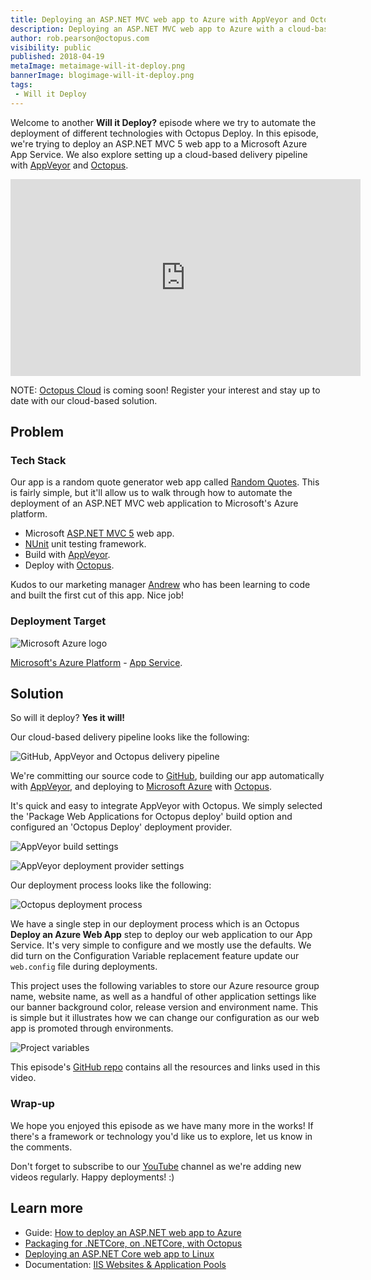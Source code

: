 ```yaml
---
title: Deploying an ASP.NET MVC web app to Azure with AppVeyor and Octopus - Will it Deploy? Episode 6
description: Deploying an ASP.NET MVC web app to Azure with a cloud-based delivery pipeline using AppVeyor and Octopus - Will it Deploy? Episode 6
author: rob.pearson@octopus.com
visibility: public
published: 2018-04-19
metaImage: metaimage-will-it-deploy.png
bannerImage: blogimage-will-it-deploy.png
tags:
 - Will it Deploy
---
```


Welcome to another **Will it Deploy?** episode where we try to automate the deployment of different technologies with Octopus Deploy. In this episode, we're trying to deploy an ASP.NET MVC 5 web app to a Microsoft Azure App Service. We also explore setting up a cloud-based delivery pipeline with [AppVeyor](https://appveyor.com) and [Octopus](https://octopus.com/cloud).

<iframe width="560" height="315" src="https://www.youtube.com/embed/uIWGd7EUxXE" frameborder="0" allow="autoplay; encrypted-media" allowfullscreen></iframe>

NOTE: [Octopus Cloud](https://octopus.com/cloud) is coming soon! Register your interest and stay up to date with our cloud-based solution.

## Problem

### Tech Stack

Our app is a random quote generator web app called [Random Quotes](https://github.com/OctopusSamples/WillItDeploy-Episode006). This is fairly simple, but it'll allow us to walk through how to automate the deployment of an ASP.NET MVC web application to Microsoft's Azure platform.

* Microsoft [ASP.NET MVC 5](https://docs.microsoft.com/en-us/aspnet/mvc/mvc5) web app.
* [NUnit](http://nunit.org/) unit testing framework.
* Build with [AppVeyor](https://appveyor.com).
* Deploy with [Octopus](https://octopus.com/cloud).

Kudos to our marketing manager [Andrew](https://twitter.com/andrewmaherbne) who has been learning to code and built the first cut of this app. Nice job!

### Deployment Target

![Microsoft Azure logo](will-it-deploy-azure-logo.png "width=500")

[Microsoft's Azure Platform](https://azure.microsoft.com/) - [App Service](https://azure.microsoft.com/en-us/services/app-service/).

## Solution

So will it deploy? **Yes it will!**

Our cloud-based delivery pipeline looks like the following:

![GitHub, AppVeyor and Octopus delivery pipeline](cloud-pipeline.png "width=750")

We're committing our source code to [GitHub](https://github.com/OctopusSamples/WillItDeploy-Episode006), building our app automatically with [AppVeyor](https://appveyor.com), and deploying to [Microsoft Azure](https://azure.microsoft.com/en-au/services/app-service/) with [Octopus](https://octopus.com/cloud).

It's quick and easy to integrate AppVeyor with Octopus. We simply selected the 'Package Web Applications for Octopus deploy' build option and configured an 'Octopus Deploy' deployment provider.

![AppVeyor build settings](appveyor-package-webapp.png "width=500")

![AppVeyor deployment provider settings](appveyor-deployment-provider.png "width=500")

Our deployment process looks like the following:

![Octopus deployment process](deployment-process.png "width=500")

We have a single step in our deployment process which is an Octopus **Deploy an Azure Web App** step to deploy our web application to our App Service. It's very simple to configure and we mostly use the defaults. We did turn on the Configuration Variable replacement feature update our `web.config` file during deployments.

This project uses the following variables to store our Azure resource group name, website name, as well as a handful of other application settings like our banner background color, release version and environment name. This is simple but it illustrates how we can change our configuration as our web app is promoted through environments.

![Project variables](project-variables.png "width=500")

This episode's [GitHub repo](https://github.com/OctopusSamples/WillItDeploy-Episode006) contains all the resources and links used in this video.

### Wrap-up

We hope you enjoyed this episode as we have many more in the works! If there's a framework or technology you'd like us to explore, let us know in the comments.

Don't forget to subscribe to our [YouTube](https://youtube.com/octopusdeploy) channel as we're adding new videos regularly. Happy deployments! :)

## Learn more

* Guide: [How to deploy an ASP.NET web app to Azure](https://hubs.ly/H0gBQFp0)
* [Packaging for .NETCore, on .NETCore, with Octopus](https://hubs.ly/H0gBQFz0)
* [Deploying an ASP.NET Core web app to Linux](https://hubs.ly/H0gBSf00)
* Documentation: [IIS Websites & Application Pools](https://hubs.ly/H0gBSf10)